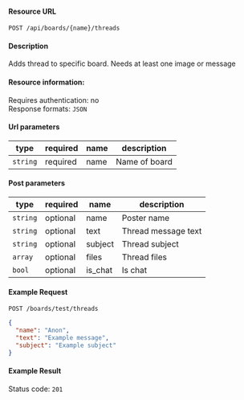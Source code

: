 #### Resource URL
`POST /api/boards/{name}/threads`

#### Description
  Adds thread to specific board. Needs at least one image or message

#### Resource information:
  Requires authentication: no  
  Response formats: `JSON`

#### Url parameters
| type     | required | name                 | description
|----------|----------|----------------------|-------------
| `string` | required | name                 | Name of board

#### Post parameters
| type     | required | name                 | description
|----------|----------|----------------------|-------------
| `string` | optional | name                 | Poster name
| `string` | optional | text                 | Thread message text
| `string` | optional | subject              | Thread subject
| `array`  | optional | files                | Thread files
| `bool`   | optional | is_chat              | Is chat

#### Example Request
`POST /boards/test/threads`
```JSON
{
  "name": "Anon",
  "text": "Example message",
  "subject": "Example subject"
}
```

#### Example Result
Status code: `201`
```JSON

```
